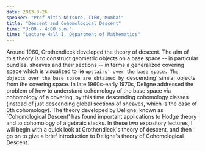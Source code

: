 ```yaml
---
date: 2013-8-26
speaker: "Prof Nitin Nitsure, TIFR, Mumbai"
title: "Descent and Cohomological Descent"
time: "3:00 - 4:00 p.m." 
time: "Lecture Hall I, Department of Mathematics"
---
```

Around 1960, Grothendieck developed the theory of descent. The aim of this theory is to construct geometric objects on a base space -- in particular bundles, sheaves and their sections -- in terms a generalized covering space which is visualized to lie `upstairs' over the base space. The objects over the base space are obtained by `descending' similar objects from the covering space. In late 1960s-early 1970s, Deligne addressed the problem of how to understand cohomology of the base space via cohomology of a covering, by this time descending cohomology classes (instead of just descending global sections of sheaves, which is the case of 0th cohomology). The theory developed by Deligne, known as `Cohomological Descent' has found important applications to Hodge theory and to cohomology of algebraic stacks. In these two expository lectures, I will begin with a quick look at Grothendieck's theory of descent, and then go on to give a brief introduction to Deligne's theory of Cohomological Descent.
